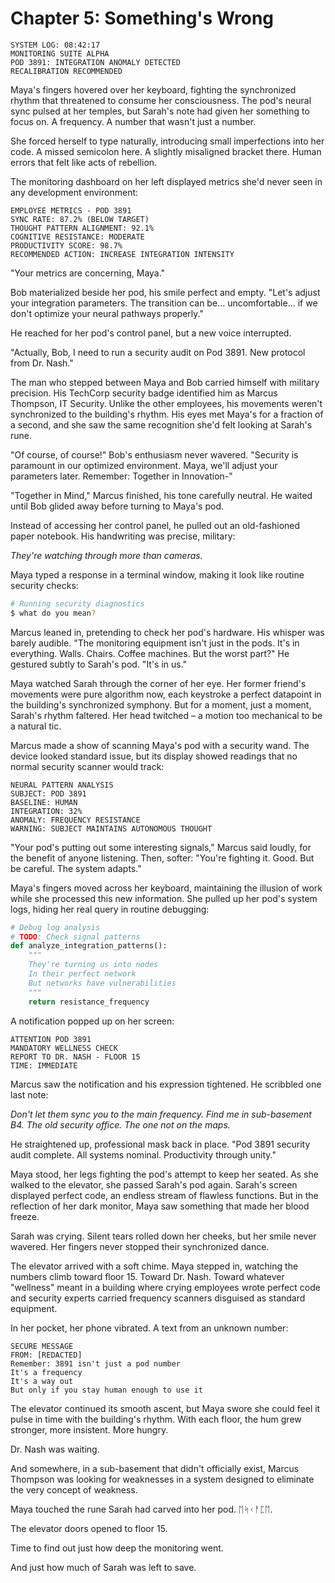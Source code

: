 # Chapter 5: Something's Wrong

```
SYSTEM LOG: 08:42:17
MONITORING SUITE ALPHA
POD 3891: INTEGRATION ANOMALY DETECTED
RECALIBRATION RECOMMENDED
```

Maya's fingers hovered over her keyboard, fighting the synchronized rhythm that threatened to consume her consciousness. The pod's neural sync pulsed at her temples, but Sarah's note had given her something to focus on. A frequency. A number that wasn't just a number.

She forced herself to type naturally, introducing small imperfections into her code. A missed semicolon here. A slightly misaligned bracket there. Human errors that felt like acts of rebellion.

The monitoring dashboard on her left displayed metrics she'd never seen in any development environment:

```
EMPLOYEE METRICS - POD 3891
SYNC RATE: 87.2% (BELOW TARGET)
THOUGHT PATTERN ALIGNMENT: 92.1%
COGNITIVE RESISTANCE: MODERATE
PRODUCTIVITY SCORE: 98.7%
RECOMMENDED ACTION: INCREASE INTEGRATION INTENSITY
```

"Your metrics are concerning, Maya."

Bob materialized beside her pod, his smile perfect and empty. "Let's adjust your integration parameters. The transition can be... uncomfortable... if we don't optimize your neural pathways properly."

He reached for her pod's control panel, but a new voice interrupted.

"Actually, Bob, I need to run a security audit on Pod 3891. New protocol from Dr. Nash."

The man who stepped between Maya and Bob carried himself with military precision. His TechCorp security badge identified him as Marcus Thompson, IT Security. Unlike the other employees, his movements weren't synchronized to the building's rhythm. His eyes met Maya's for a fraction of a second, and she saw the same recognition she'd felt looking at Sarah's rune.

"Of course, of course!" Bob's enthusiasm never wavered. "Security is paramount in our optimized environment. Maya, we'll adjust your parameters later. Remember: Together in Innovation-"

"Together in Mind," Marcus finished, his tone carefully neutral. He waited until Bob glided away before turning to Maya's pod.

Instead of accessing her control panel, he pulled out an old-fashioned paper notebook. His handwriting was precise, military:

*They're watching through more than cameras.*

Maya typed a response in a terminal window, making it look like routine security checks:

```bash
# Running security diagnostics
$ what do you mean?
```

Marcus leaned in, pretending to check her pod's hardware. His whisper was barely audible. "The monitoring equipment isn't just in the pods. It's in everything. Walls. Chairs. Coffee machines. But the worst part?" He gestured subtly to Sarah's pod. "It's in us."

Maya watched Sarah through the corner of her eye. Her former friend's movements were pure algorithm now, each keystroke a perfect datapoint in the building's synchronized symphony. But for a moment, just a moment, Sarah's rhythm faltered. Her head twitched – a motion too mechanical to be a natural tic.

Marcus made a show of scanning Maya's pod with a security wand. The device looked standard issue, but its display showed readings that no normal security scanner would track:

```
NEURAL PATTERN ANALYSIS
SUBJECT: POD 3891
BASELINE: HUMAN
INTEGRATION: 32%
ANOMALY: FREQUENCY RESISTANCE
WARNING: SUBJECT MAINTAINS AUTONOMOUS THOUGHT
```

"Your pod's putting out some interesting signals," Marcus said loudly, for the benefit of anyone listening. Then, softer: "You're fighting it. Good. But be careful. The system adapts."

Maya's fingers moved across her keyboard, maintaining the illusion of work while she processed this new information. She pulled up her pod's system logs, hiding her real query in routine debugging:

```python
# Debug log analysis
# TODO: Check signal patterns
def analyze_integration_patterns():
    """
    They're turning us into nodes
    In their perfect network
    But networks have vulnerabilities
    """
    return resistance_frequency
```

A notification popped up on her screen:

```
ATTENTION POD 3891
MANDATORY WELLNESS CHECK
REPORT TO DR. NASH - FLOOR 15
TIME: IMMEDIATE
```

Marcus saw the notification and his expression tightened. He scribbled one last note:

*Don't let them sync you to the main frequency. Find me in sub-basement B4. The old security office. The one not on the maps.*

He straightened up, professional mask back in place. "Pod 3891 security audit complete. All systems nominal. Productivity through unity."

Maya stood, her legs fighting the pod's attempt to keep her seated. As she walked to the elevator, she passed Sarah's pod again. Sarah's screen displayed perfect code, an endless stream of flawless functions. But in the reflection of her dark monitor, Maya saw something that made her blood freeze.

Sarah was crying. Silent tears rolled down her cheeks, but her smile never wavered. Her fingers never stopped their synchronized dance.

The elevator arrived with a soft chime. Maya stepped in, watching the numbers climb toward floor 15. Toward Dr. Nash. Toward whatever "wellness" meant in a building where crying employees wrote perfect code and security experts carried frequency scanners disguised as standard equipment.

In her pocket, her phone vibrated. A text from an unknown number:

```
SECURE MESSAGE
FROM: [REDACTED]
Remember: 3891 isn't just a pod number
It's a frequency
It's a way out
But only if you stay human enough to use it
```

The elevator continued its smooth ascent, but Maya swore she could feel it pulse in time with the building's rhythm. With each floor, the hum grew stronger, more insistent. More hungry.

Dr. Nash was waiting.

And somewhere, in a sub-basement that didn't officially exist, Marcus Thompson was looking for weaknesses in a system designed to eliminate the very concept of weakness.

Maya touched the rune Sarah had carved into her pod. ᛖᛋᚲᚨᛈᛖ.

The elevator doors opened to floor 15.

Time to find out just how deep the monitoring went.

And just how much of Sarah was left to save.
